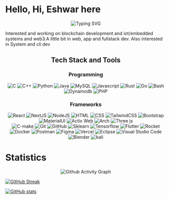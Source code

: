 # Hello, Hi, Eshwar here

<div align="center">
    <img src="https://readme-typing-svg.herokuapp.com?font=Fira+Code&size=24&duration=4000&pause=500&color=FFFFFF&center=true&width=500&lines=Fullstack+developer;system+utilities+dev;Embedded+enjoyer" alt="Typing SVG" />
</div>

Interested and working on blockchain development and iot/embedded systems and web3.A little bit in web, app and fullstack dev. Also interested in System and cli dev

<h2 align="center"> Tech Stack and Tools </h2>
<div align="center">
    <h3>Programming</h3>
    <div>
        <img src="https://skillicons.dev/icons?i=c" title="C"/>
        <img src="https://skillicons.dev/icons?i=cpp" title="C++"/>
        <img src="https://skillicons.dev/icons?i=python" title="Python"/>
        <img src="https://skillicons.dev/icons?i=java" title="Java"/>
        <img src="https://skillicons.dev/icons?i=mysql" title="MySQL"/>
        <img src="https://skillicons.dev/icons?i=js" title="Javascript"/>
        <img src="https://skillicons.dev/icons?i=rust" title="Rust"/>
        <img src="https://skillicons.dev/icons?i=go" title="Go"/>
        <img src="https://skillicons.dev/icons?i=bash" title="Bash"/>
        <img src="https://skillicons.dev/icons?i=dynamodb" title="Dynamodb"/>
        <img src="https://skillicons.dev/icons?i=php" title="PHP"/>
    </div>
    <h3>Frameworks</h3>
    <div>
        <img src="https://skillicons.dev/icons?i=react" title="React"/>
        <img src="https://skillicons.dev/icons?i=next" title="NextJS"/>
        <img src="https://skillicons.dev/icons?i=nodejs" title="NodeJS"/>
        <img src="https://skillicons.dev/icons?i=html" title="HTML"/>
        <img src="https://skillicons.dev/icons?i=css" title="CSS"/>
        <img src="https://skillicons.dev/icons?i=tailwind" title="TailwindCSS"/>
        <img src="https://skillicons.dev/icons?i=bootstrap" title="Bootstrap"/>
        <img src="https://skillicons.dev/icons?i=materialui" title="MaterialUI"/>
        <img src="https://skillicons.dev/icons?i=actix" title="Actix Web"/>
        <img src="https://skillicons.dev/icons?i=arch" title="Arch"/>
        <img src="https://skillicons.dev/icons?i=threejs" title="Three js"/>
    </div>
    <div>
        <img src="https://skillicons.dev/icons?i=cmake" title="C-make"/>
        <img src="https://skillicons.dev/icons?i=git" title="Git"/>
        <img src="https://skillicons.dev/icons?i=github" title="GitHub"/>
        <img src="https://skillicons.dev/icons?i=sklearn" title="Sklearn"/>
        <img src="https://skillicons.dev/icons?i=tensorflow" title="Tensorflow"/>
        <img src="https://skillicons.dev/icons?i=flutter" title="Flutter"/>
        <img src="https://skillicons.dev/icons?i=rocket" title="Rocket"/>
        <img src="https://skillicons.dev/icons?i=docker" title="Docker"/>
        <img src="https://skillicons.dev/icons?i=postman" title="Postman"/>
        <img src="https://skillicons.dev/icons?i=figma" title="Figma"/>
        <img src="https://skillicons.dev/icons?i=vercel" title="Vercel"/>
        <img src="https://skillicons.dev/icons?i=eclipse" title="Eclipse"/>
        <img src="https://skillicons.dev/icons?i=vscode" title="Visual Studio Code"/>
        <img src="https://skillicons.dev/icons?i=blender" title="Blender"/>
        <img src="https://skillicons.dev/icons?i=kali" title="kali"/>  
    </div>
    </div>
    

    

# Statistics
<div align="center">
      <img src="https://github-readme-activity-graph.vercel.app/graph?username=eshwar4202&theme=react-dark" alt="Github Activity Graph" />
</div>

[![GitHub Streak](https://streak-stats.demolab.com?user=eshwar4202&theme=dracula&hide_border=true&mode=weekly)](https://git.io/streak-stats)

[![GitHub stats](https://github-readme-stats.vercel.app/api?username=eshwar4202&&show_icons=true&theme=tokyonight)](https://github.com/anuraghazr/github-readme-stats)

